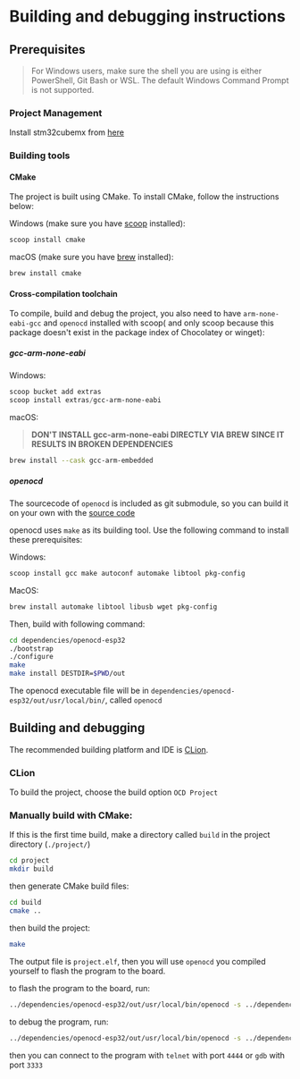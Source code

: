 # Building and debugging instructions

## Prerequisites

> For Windows users, make sure the shell you are using is either PowerShell, Git Bash or WSL. The default Windows
> Command Prompt is not supported.

### Project Management

Install stm32cubemx from [here](https://www.st.com/en/development-tools/stm32cubemx.html)

### Building tools

#### CMake

The project is built using CMake. To install CMake, follow the instructions below:

Windows (make sure you have [scoop](https://scoop.sh/) installed):

```bash
scoop install cmake
```

macOS (make sure you have [brew](https://brew.sh/) installed):

```bash
brew install cmake
```

#### Cross-compilation toolchain

To compile, build and debug the project, you also need to have `arm-none-eabi-gcc` and `openocd` installed with scoop(
and only scoop because this package doesn't exist in the package index of Chocolatey or winget):

##### gcc-arm-none-eabi

Windows:

```powershell
scoop bucket add extras
scoop install extras/gcc-arm-none-eabi
```

macOS:

> **DON'T INSTALL gcc-arm-none-eabi DIRECTLY VIA BREW SINCE IT RESULTS IN BROKEN DEPENDENCIES**

```bash
brew install --cask gcc-arm-embedded
```

##### openocd

The sourcecode of `openocd` is included as git submodule, so you can build it on your own with
the [source code](dependencies/openocd-esp32)

openocd uses `make` as its building tool. Use the following command to install these prerequisites:

Windows:

```bash
scoop install gcc make autoconf automake libtool pkg-config
```

MacOS:

```bash
brew install automake libtool libusb wget pkg-config
```

Then, build with following command:

```bash
cd dependencies/openocd-esp32
./bootstrap
./configure
make
make install DESTDIR=$PWD/out
```

The openocd executable file will be in `dependencies/openocd-esp32/out/usr/local/bin/`, called `openocd`

## Building and debugging

The recommended building platform and IDE is [CLion](https://www.jetbrains.com/clion/).

### CLion

To build the project, choose the build option `OCD Project`

### Manually build with CMake:

If this is the first time build, make a directory called `build` in the project directory (`./project/`)

```bash
cd project
mkdir build
```

then generate CMake build files:

```bash
cd build
cmake ..
```

then build the project:

```bash
make
```

The output file is `project.elf`, then you will use `openocd` you compiled yourself to flash the program to the board.

to flash the program to the board, run:

```bash
../dependencies/openocd-esp32/out/usr/local/bin/openocd -s ../dependencies/openocd-esp32/out/usr/local/share/openocd/scripts -f ../st_nucleo_f4.cfg -c "tcl_port disabled" -c "gdb_port disabled" -c "telnet_port disabled" -c "program \"./project.elf\"" -c reset -c shutdown
```

to debug the program, run:

```bash
../dependencies/openocd-esp32/out/usr/local/bin/openocd -s ../dependencies/openocd-esp32/out/usr/local/share/openocd/scripts -f ../st_nucleo_f4.cfg -c "tcl_port disabled" -c "gdb_port 3333" -c "telnet_port 4444" -c "program \"./project.elf\"" -c "init;reset init;" -c "echo (((READY)))"
```

then you can connect to the program with `telnet` with port `4444` or `gdb` with port `3333`
